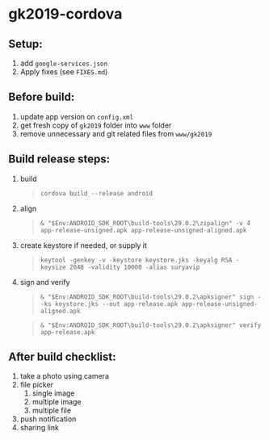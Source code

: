 # gk2019-cordova

## Setup:
1. add `google-services.json`
1. Apply fixes (see `FIXES.md`)

## Before build:
1. update app version on `config.xml`
1. get fresh copy of `gk2019` folder into `www` folder
1. remove unnecessary and git related files from `www/gk2019`

## Build release steps:
1. build
	> `cordova build --release android`
1. align
	> `& "$Env:ANDROID_SDK_ROOT\build-tools\29.0.2\zipalign" -v 4 app-release-unsigned.apk app-release-unsigned-aligned.apk`
1. create keystore if needed, or supply it
	> `keytool -genkey -v -keystore keystore.jks -keyalg RSA -keysize 2048 -validity 10000 -alias suryavip`
1. sign and verify
	> `& "$Env:ANDROID_SDK_ROOT\build-tools\29.0.2\apksigner" sign --ks keystore.jks --out app-release.apk app-release-unsigned-aligned.apk`
	
	> `& "$Env:ANDROID_SDK_ROOT\build-tools\29.0.2\apksigner" verify app-release.apk`

## After build checklist:
1. take a photo using camera
1. file picker
	1. single image
	1. multiple image
	1. multiple file
1. push notification
1. sharing link